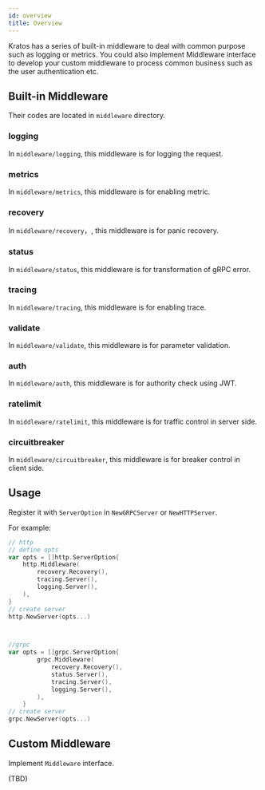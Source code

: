 ```yaml
---
id: overview
title: Overview
---
```

Kratos has a series of built-in middleware to deal with common purpose such as logging or metrics. You could also implement Middleware interface to develop your custom middleware to process common business such as the user authentication etc.

## Built-in Middleware

Their codes are located in `middleware` directory.

### logging

In `middleware/logging`, this middleware is for logging the request.

### metrics

In `middleware/metrics`, this middleware is for enabling metric.

### recovery

In `middleware/recovery`，, this middleware is for panic recovery.

### status

In `middleware/status`, this middleware is for transformation of gRPC error.

### tracing

In `middleware/tracing`, this middleware is for enabling trace.

### validate

In `middleware/validate`, this middleware is for parameter validation.

### auth

In `middleware/auth`, this middleware is for authority check using JWT.

### ratelimit

In `middleware/ratelimit`, this middleware is for traffic control in server side.

### circuitbreaker

In `middleware/circuitbreaker`, this middleware is for breaker control in client side.

## Usage

Register it with `ServerOption` in `NewGRPCServer` or `NewHTTPServer`.

For example:
```go
// http
// define opts
var opts = []http.ServerOption{
	http.Middleware(
		recovery.Recovery(),
		tracing.Server(),
		logging.Server(),
	),
}
// create server
http.NewServer(opts...)



//grpc
var opts = []grpc.ServerOption{
		grpc.Middleware(
			recovery.Recovery(),
			status.Server(),
			tracing.Server(),
			logging.Server(),
		),
	}
// create server
grpc.NewServer(opts...)

```


## Custom Middleware
Implement `Middleware` interface.

(TBD)


